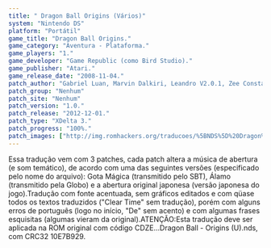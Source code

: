 ```yaml
---
title: " Dragon Ball Origins (Vários)"
system: "Nintendo DS"
platform: "Portátil"
game_title: "Dragon Ball Origins."
game_category: "Aventura - Plataforma."
game_players: "1."
game_developer: "Game Republic (como Bird Studio)."
game_publisher: "Atari."
game_release_date: "2008-11-04."
patch_author: "Gabriel Luan, Marvin Dalkiri, Leandro V2.0.1, Zee Constantine, GameRulez, Fallen_Soul, Darkl0rd e Ray."
patch_group: "Nenhum"
patch_site: "Nenhum"
patch_version: "1.0."
patch_release: "2012-12-01."
patch_type: "XDelta 3."
patch_progress: "100%."
patch_images: ["http://img.romhackers.org/traducoes/%5BNDS%5D%20Dragon%20Ball%20-%20Origins%20-%201.png","http://img.romhackers.org/traducoes/%5BNDS%5D%20Dragon%20Ball%20-%20Origins%20-%20Varios%20-%202.png","http://img.romhackers.org/traducoes/%5BNDS%5D%20Dragon%20Ball%20-%20Origins%20-%20Varios%20-%203.png"]
---
```

Essa tradução vem com 3 patches, cada patch altera a música de abertura (e som temático), de acordo com uma das seguintes versões (especificado pelo nome do arquivo): Gota Mágica (transmitido pelo SBT), Álamo (transmitido pela Globo) e a abertura original japonesa (versão japonesa do jogo).Tradução com fonte acentuada, sem gráficos editados e com qüase todos os textos traduzidos ("Clear Time" sem tradução), porém com alguns erros de português (logo no início, "De" sem acento) e com algumas frases esquisitas (algumas vieram da original).ATENÇÃO:Esta tradução deve ser aplicada na ROM original com código CDZE...Dragon Ball - Origins (U).nds, com CRC32 10E7B929.